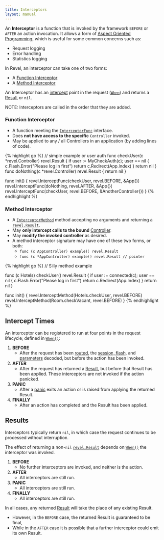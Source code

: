 ```yaml
---
title: Interceptors
layout: manual
---
```


An **Interceptor** is a function that is invoked by the framework `BEFORE` or `AFTER` an action invocation.  It allows a form of
[Aspect Oriented Programming](http://en.wikipedia.org/wiki/Aspect-oriented_programming),
which is useful for some common concerns such as:

* Request logging
* Error handling
* Statistics logging

In Revel, an interceptor can take one of two forms:
    
* A [Function Interceptor](#function_interceptor) 
* A [Method Interceptor](#method_interceptor)

An Interceptor has an [intercept](#intercept_times) point in the request ([`When`](https://godoc.org/github.com/revel/revel#When)) 
and returns a [Result](#results) or `nil`.

<div class="alert alert-warning">NOTE: Interceptors are called in the order that they are added.</div>

<a name="function_interceptor"></a>

### Function Interceptor

* A function meeting the [`InterceptorFunc`](https://godoc.org/github.com/revel/revel#InterceptorFunc) interface.
* Does **not have access to the specific** `Controller` invoked.
* May be applied to any / all Controllers in an application (by adding lines of code).


{% highlight go %}
// simple example or user auth
func checkUser(c *revel.Controller) revel.Result {
    if user := MyCheckAuth(c); user == nil {
        c.Flash.Error("Please log in first")
        return c.Redirect(App.Index)
    }
    return nil
}
func doNothing(c *revel.Controller) revel.Result { return nil }

func init() {
    revel.InterceptFunc(checkUser, revel.BEFORE, &App{})
    revel.InterceptFunc(doNothing, revel.AFTER, &App{})
    revel.InterceptFunc(checkUser, revel.BEFORE, &AnotherController{})
}
{% endhighlight %}



<a name="method_interceptor"></a>

### Method Interceptor

* A [`InterceptorMethod`](https://godoc.org/github.com/revel/revel#InterceptorMethod) method accepting no arguments and returning a [`revel.Result`](results.html).
* May **only intercept calls to the bound** [Controller](controllers.html).
* May **modify the invoked controller** as desired.
* A method interceptor signature may have one of these two forms, or both:
  * `func (c AppController) example() revel.Result`
  * `func (c *AppController) example() revel.Result // pointer`


{% highlight go %}
// Silly method example

func (c Hotels) checkUser() revel.Result {
    if user := connected(c); user == nil {
        c.Flash.Error("Please log in first")
        return c.Redirect(App.Index)
    }
    return nil
}
    
func init() {
    revel.InterceptMethod(Hotels.checkUser, revel.BEFORE)
    revel.InterceptMethod(Room.checkVacant, revel.BEFORE)
}
{% endhighlight %}
        

<a name="intercept_times"></a>

## Intercept Times

An interceptor can be registered to run at four points in the request lifecycle; defined in [`When()`](https://godoc.org/github.com/revel/revel#When):

1. **BEFORE**
    * After the request has been [routed](routing.html), the [session, flash](sessionflash.html), and [parameters](parameters.html) decoded, but before the action has been invoked.
2. **AFTER**
    * After the request has returned a [Result](results.html), but before that Result has been applied.  These interceptors are not invoked if the action panicked.
3. **PANIC**
    * After a [panic](http://golang.org/pkg/builtin/#panic) exits an action or is raised from applying the returned Result.
4. **FINALLY**
    * After an action has completed and the Result has been applied.


<a name="results"></a>

## Results

Interceptors typically return `nil`, in which case the request continues to
be processed without interruption.

The effect of returning a non-`nil` [`revel.Result`](results.html) depends on [`When()`](https://godoc.org/github.com/revel/revel#When) the interceptor
was invoked.

1. **BEFORE** 
    -  No further interceptors are invoked, and neither is the action.
2. **AFTER** 
    - All interceptors are still run.
3. **PANIC** 
    - All interceptors are still run.
4. **FINALLY** 
    - All interceptors are still run.

In all cases, any returned [Result](results.html) will take the place of any existing Result.

* However, in the `BEFORE` case, the returned Result is guaranteed to be final,
* While in the `AFTER` case it is possible that a further interceptor could emit its own Result.

